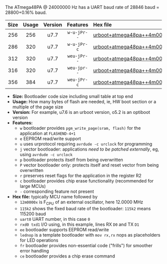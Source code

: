 The ATmega48PA @ 24000000 Hz has a UART baud rate of 28846 baud = 28800+0.16% baud.

|Size|Usage|Version|Features|Hex file|
|:-:|:-:|:-:|:-:|:--|
|256|256|u7.7|`w-u-jPr--`|[urboot+atmega48pa++4m0000x++++4k8_uart0_rxd0_txd1_lednop_fr.hex](https://raw.githubusercontent.com/stefanrueger/urboot.hex/main/mcus/atmega48pa/external_oscillator/fcpu++4m0000_Hz/br++++4k8_bps/urboot+atmega48pa++4m0000x++++4k8_uart0_rxd0_txd1_lednop_fr.hex)|
|286|320|u7.7|`w-u-jPr-c`|[urboot+atmega48pa++4m0000x++++4k8_uart0_rxd0_txd1_lednop_fr_ce.hex](https://raw.githubusercontent.com/stefanrueger/urboot.hex/main/mcus/atmega48pa/external_oscillator/fcpu++4m0000_Hz/br++++4k8_bps/urboot+atmega48pa++4m0000x++++4k8_uart0_rxd0_txd1_lednop_fr_ce.hex)|
|312|320|u7.7|`weu-jPr--`|[urboot+atmega48pa++4m0000x++++4k8_uart0_rxd0_txd1_ee_lednop.hex](https://raw.githubusercontent.com/stefanrueger/urboot.hex/main/mcus/atmega48pa/external_oscillator/fcpu++4m0000_Hz/br++++4k8_bps/urboot+atmega48pa++4m0000x++++4k8_uart0_rxd0_txd1_ee_lednop.hex)|
|316|320|u7.7|`weu-jpr--`|[urboot+atmega48pa++4m0000x++++4k8_uart0_rxd0_txd1_ee_lednop_fr.hex](https://raw.githubusercontent.com/stefanrueger/urboot.hex/main/mcus/atmega48pa/external_oscillator/fcpu++4m0000_Hz/br++++4k8_bps/urboot+atmega48pa++4m0000x++++4k8_uart0_rxd0_txd1_ee_lednop_fr.hex)|
|356|384|u7.7|`weu-jPr-c`|[urboot+atmega48pa++4m0000x++++4k8_uart0_rxd0_txd1_ee_lednop_fr_ce.hex](https://raw.githubusercontent.com/stefanrueger/urboot.hex/main/mcus/atmega48pa/external_oscillator/fcpu++4m0000_Hz/br++++4k8_bps/urboot+atmega48pa++4m0000x++++4k8_uart0_rxd0_txd1_ee_lednop_fr_ce.hex)|

- **Size:** Bootloader code size including small table at top end
- **Usage:** How many bytes of flash are needed, ie, HW boot section or a multiple of the page size
- **Version:** For example, u7.6 is an urboot version, o5.2 is an optiboot version
- **Features:**
  + `w` bootloader provides `pgm_write_page(sram, flash)` for the application at `FLASHEND-4+1`
  + `e` EEPROM read/write support
  + `u` uses urprotocol requiring `avrdude -c urclock` for programming
  + `j` vector bootloader: applications *need to be patched externally*, eg, using `avrdude -c urclock`
  + `p` bootloader protects itself from being overwritten
  + `P` vector bootloader only: protects itself and reset vector from being overwritten
  + `r` preserves reset flags for the application in the register R2
  + `c` bootloader provides chip erase functionality (recommended for large MCUs)
  + `-` corresponding feature not present
- **Hex file:** typically MCU name followed by
  + `12m0000x` is F<sub>CPU</sub> of an external oscillator, here 12.0000 MHz
  + `115k2` shows the fixed baud rate of the bootloader: `115k2` means 115200 baud
  + `uart0` UART number, in this case `0`
  + `rxd0 txd1` I/O using, in this example, lines RX `D0` and TX `D1`
  + `ee` bootloader supports EEPROM read/write
  + `lednop` is a template bootloader with `mov rx,rx` nops as placeholders for LED operations
  + `fr` bootloader provides non-essential code ("frills") for smoother error handling
  + `ce` bootloader provides a chip erase command

